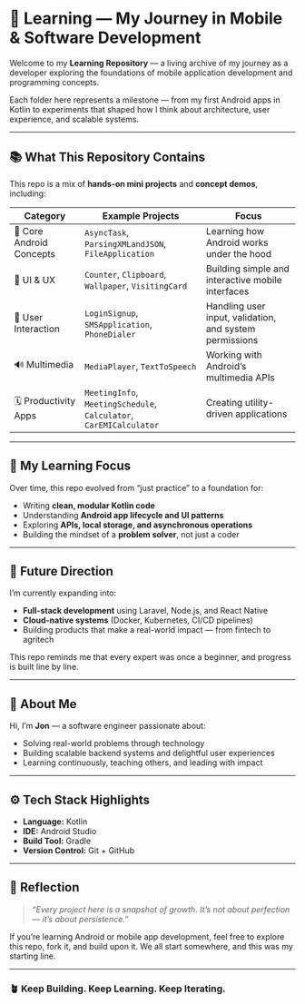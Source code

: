 # 🌱 Learning — My Journey in Mobile & Software Development

Welcome to my **Learning Repository** — a living archive of my journey as a developer exploring the foundations of mobile application development and programming concepts.  

Each folder here represents a milestone — from my first Android apps in Kotlin to experiments that shaped how I think about architecture, user experience, and scalable systems.

---

## 📚 What This Repository Contains

This repo is a mix of **hands-on mini projects** and **concept demos**, including:

| Category | Example Projects | Focus |
|-----------|------------------|--------|
| 🧠 Core Android Concepts | `AsyncTask`, `ParsingXMLandJSON`, `FileApplication` | Learning how Android works under the hood |
| 📱 UI & UX | `Counter`, `Clipboard`, `Wallpaper`, `VisitingCard` | Building simple and interactive mobile interfaces |
| 🔐 User Interaction | `LoginSignup`, `SMSApplication`, `PhoneDialer` | Handling user input, validation, and system permissions |
| 🔊 Multimedia | `MediaPlayer`, `TextToSpeech` | Working with Android’s multimedia APIs |
| 🗓 Productivity Apps | `MeetingInfo`, `MeetingSchedule`, `Calculator`, `CarEMICalculator` | Creating utility-driven applications |

---

## 🚀 My Learning Focus

Over time, this repo evolved from “just practice” to a foundation for:
- Writing **clean, modular Kotlin code**
- Understanding **Android app lifecycle and UI patterns**
- Exploring **APIs, local storage, and asynchronous operations**
- Building the mindset of a **problem solver**, not just a coder

---

## 🧩 Future Direction

I’m currently expanding into:
- **Full-stack development** using Laravel, Node.js, and React Native  
- **Cloud-native systems** (Docker, Kubernetes, CI/CD pipelines)  
- Building products that make a real-world impact — from fintech to agritech  

This repo reminds me that every expert was once a beginner, and progress is built line by line.

---

## 🧔 About Me

Hi, I’m **Jon** — a software engineer passionate about:
- Solving real-world problems through technology  
- Building scalable backend systems and delightful user experiences  
- Learning continuously, teaching others, and leading with impact  

---

## ⚙️ Tech Stack Highlights

- **Language:** Kotlin  
- **IDE:** Android Studio  
- **Build Tool:** Gradle  
- **Version Control:** Git + GitHub  

---

## 🌟 Reflection

> _“Every project here is a snapshot of growth. It’s not about perfection — it’s about persistence.”_

If you’re learning Android or mobile app development, feel free to explore this repo, fork it, and build upon it. We all start somewhere, and this was my starting line.

---

### 🪴 Keep Building. Keep Learning. Keep Iterating.
